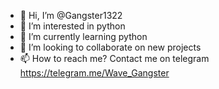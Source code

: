 - 👋 Hi, I’m @Gangster1322
- 👀 I’m interested in python
- 🌱 I’m currently learning python
- 💞️ I’m looking to collaborate on new projects
- 📫 How to reach me? Contact me on telegram
     https://telegram.me/Wave_Gangster

<!---
Gangster1322/Gangster1322 is a ✨ special ✨ repository because its `README.md` (this file) appears on your GitHub profile.
You can click the Preview link to take a look at your changes.
--->
